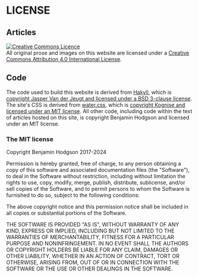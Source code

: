 LICENSE
=======

Articles
--------

<a rel="license" href="http://creativecommons.org/licenses/by/4.0/"><img alt="Creative Commons Licence" style="border-width:0" src="https://i.creativecommons.org/l/by/4.0/88x31.png" /></a><br />All original prose and images on this website are licensed under a <a rel="license" href="http://creativecommons.org/licenses/by/4.0/">Creative Commons Attribution 4.0 International License</a>.

Code
----

The code used to build this website is derived from [Hakyll](https://github.com/jaspervdj/hakyll), which is [copyright Jasper Van der Jeugt and licensed under a BSD 3-clause license](https://github.com/jaspervdj/hakyll/blob/master/LICENSE). The site's CSS is derived from [water.css](https://github.com/kognise/water.css), which is [copyright Kognise and licensed under an MIT license](https://github.com/kognise/water.css/blob/master/LICENSE.md). All other code, including code within the text of articles hosted on this site, is copyright Benjamin Hodgson and licensed under an MIT license.

### The MIT license

Copyright Benjamin Hodgson 2017-2024

Permission is hereby granted, free of charge, to any person obtaining a copy of this software and associated documentation files (the "Software"), to deal in the Software without restriction, including without limitation the rights to use, copy, modify, merge, publish, distribute, sublicense, and/or sell copies of the Software, and to permit persons to whom the Software is furnished to do so, subject to the following conditions:

The above copyright notice and this permission notice shall be included in all copies or substantial portions of the Software.

THE SOFTWARE IS PROVIDED "AS IS", WITHOUT WARRANTY OF ANY KIND, EXPRESS OR IMPLIED, INCLUDING BUT NOT LIMITED TO THE WARRANTIES OF MERCHANTABILITY, FITNESS FOR A PARTICULAR PURPOSE AND NONINFRINGEMENT. IN NO EVENT SHALL THE AUTHORS OR COPYRIGHT HOLDERS BE LIABLE FOR ANY CLAIM, DAMAGES OR OTHER LIABILITY, WHETHER IN AN ACTION OF CONTRACT, TORT OR OTHERWISE, ARISING FROM, OUT OF OR IN CONNECTION WITH THE SOFTWARE OR THE USE OR OTHER DEALINGS IN THE SOFTWARE.
